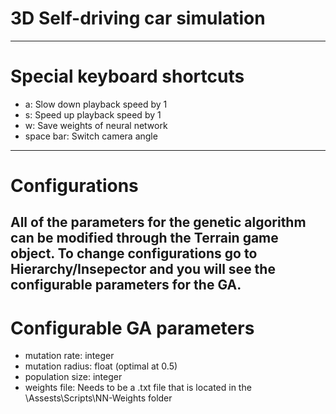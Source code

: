 # 3D Self-driving car simulation
---
# Special keyboard shortcuts
 - a: Slow down playback speed by 1
 - s: Speed up playback speed by 1
 - w: Save weights of neural network
 - space bar: Switch camera angle
---
# Configurations
All of the parameters for the genetic algorithm can be modified through the Terrain game object.
To change configurations go to Hierarchy/Insepector and you will see the configurable parameters for the GA.
---
# Configurable GA parameters
 - mutation rate: integer
 - mutation radius: float (optimal at 0.5)
 - population size: integer
 - weights file: Needs to be a .txt file that is located in the \Assests\Scripts\NN-Weights folder
